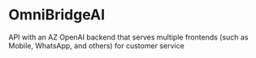 # OmniBridgeAI
API with an AZ OpenAI backend that serves multiple frontends (such as Mobile, WhatsApp, and others) for customer service
